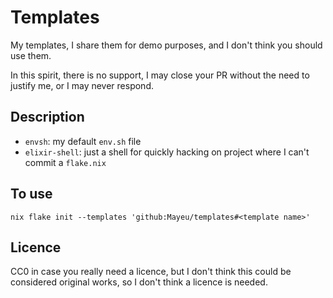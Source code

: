 # Templates

My templates, I share them for demo purposes, and I don't think you should use
them.

In this spirit, there is no support, I may close your PR without the need to
justify me, or I may never respond.

## Description

- `envsh`: my default `env.sh` file
- `elixir-shell`: just a shell for quickly hacking on project where I can't
  commit a `flake.nix`

## To use

    nix flake init --templates 'github:Mayeu/templates#<template name>'

## Licence

CC0 in case you really need a licence, but I don't think this could be
considered original works, so I don't think a licence is needed.
